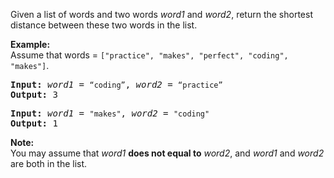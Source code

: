 <p>Given a list of words and two words <em>word1</em> and <em>word2</em>, return the shortest distance between these two words in the list.</p>

<p><strong>Example:</strong><br />
Assume that words = <code>[&quot;practice&quot;, &quot;makes&quot;, &quot;perfect&quot;, &quot;coding&quot;, &quot;makes&quot;]</code>.</p>

<pre>
<b>Input:</b> <em>word1</em> = <code>&ldquo;coding&rdquo;</code>, <em>word2</em> = <code>&ldquo;practice&rdquo;</code>
<b>Output:</b> 3
</pre>

<pre>
<b>Input:</b> <em>word1</em> = <code>&quot;makes&quot;</code>, <em>word2</em> = <code>&quot;coding&quot;</code>
<b>Output:</b> 1
</pre>

<p><strong>Note:</strong><br />
You may assume that <em>word1</em> <strong>does not equal to</strong> <em>word2</em>, and <em>word1</em> and <em>word2</em> are both in the list.</p>

